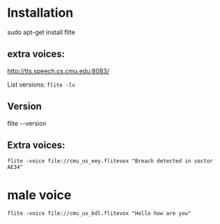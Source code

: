 # Installation
sudo apt-get install flite

## extra voices:
http://tts.speech.cs.cmu.edu:8083/

List versions: `flite -lv`


## Version
flite --version

## Extra voices:
`flite -voice file://cmu_us_eey.flitevox "Breach detected in sector AE34"`

# male voice
`flite -voice file://cmu_us_bdl.flitevox "Hello how are you"`
